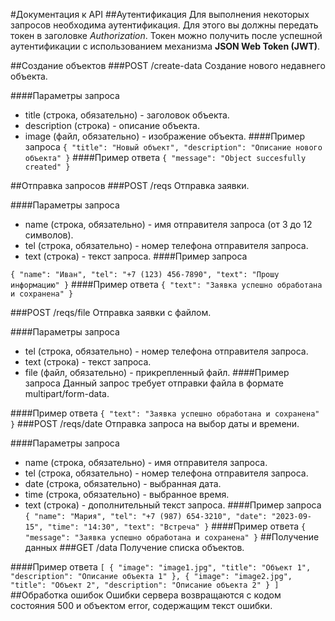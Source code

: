 #Документация к API
##Аутентификация
Для выполнения некоторых запросов необходима аутентификация. Для этого вы должны передать токен в заголовке _Authorization_. Токен можно получить после успешной аутентификации с использованием механизма **JSON Web Token (JWT)**.

##Создание объектов
###POST /create-data
Создание нового недавнего объекта.

####Параметры запроса

- title (строка, обязательно) - заголовок объекта.
- description (строка) - описание объекта.
- image (файл, обязательно) - изображение объекта.
  ####Пример запроса
  `{
  "title": "Новый объект",
  "description": "Описание нового объекта"
}`
  ####Пример ответа
  `{
  "message": "Object succesfully created"
}`

##Отправка запросов
###POST /reqs
Отправка заявки.

####Параметры запроса

- name (строка, обязательно) - имя отправителя запроса (от 3 до 12 символов).
- tel (строка, обязательно) - номер телефона отправителя запроса.
- text (строка) - текст запроса.
  ####Пример запроса

`{
  "name": "Иван",
  "tel": "+7 (123) 456-7890",
  "text": "Прошу информацию"
}`
####Пример ответа
`{
  "text": "Заявка успешно обработана и сохранена"
}`

###POST /reqs/file
Отправка заявки с файлом.

####Параметры запроса

- tel (строка, обязательно) - номер телефона отправителя запроса.
- text (строка) - текст запроса.
- file (файл, обязательно) - прикрепленный файл.
  ####Пример запроса
  Данный запрос требует отправки файла в формате multipart/form-data.

####Пример ответа
`{
  "text": "Заявка успешно обработана и сохранена"
}`
###POST /reqs/date
Отправка запроса на выбор даты и времени.

####Параметры запроса

- name (строка, обязательно) - имя отправителя запроса.
- tel (строка, обязательно) - номер телефона отправителя запроса.
- date (строка, обязательно) - выбранная дата.
- time (строка, обязательно) - выбранное время.
- text (строка) - дополнительный текст запроса.
  ####Пример запроса
  `{
  "name": "Мария",
  "tel": "+7 (987) 654-3210",
  "date": "2023-09-15",
  "time": "14:30",
  "text": "Встреча"
}`
  ####Пример ответа
  `{
  "message": "Заявка успешно обработана и сохранена"
}`
  ##Получение данных
  ###GET /data
  Получение списка объектов.

####Пример ответа
`[
  {
    "image": "image1.jpg",
    "title": "Объект 1",
    "description": "Описание объекта 1"
  },
  {
    "image": "image2.jpg",
    "title": "Объект 2",
    "description": "Описание объекта 2"
  }
]`
##Обработка ошибок
Ошибки сервера возвращаются с кодом состояния 500 и объектом error, содержащим текст ошибки.
